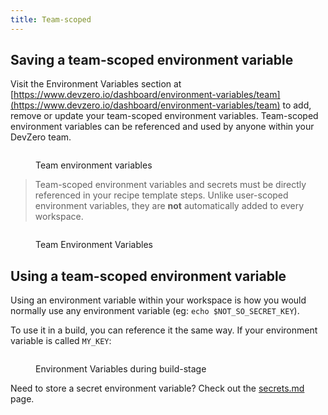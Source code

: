 ```yaml
---
title: Team-scoped
---
```


## Saving a team-scoped environment variable

Visit the Environment Variables section at [https://www.devzero.io/dashboard/environment-variables/team](https://www.devzero.io/dashboard/environment-variables/team) to add, remove or update your  team-scoped environment variables. Team-scoped environment variables can be referenced and used by anyone within your DevZero team.

<figure><img src="../.gitbook/assets/Update environment variables (1).png" alt=""><figcaption><p>Team environment variables</p></figcaption></figure>

> Team-scoped environment variables and secrets must be directly referenced in your recipe template steps. Unlike user-scoped environment variables, they are **not** automatically added to every workspace.

<figure><img src="../.gitbook/assets/Update environment variables.png" alt=""><figcaption><p>Team Environment Variables</p></figcaption></figure>

## Using a team-scoped environment variable

Using an environment variable within your workspace is how you would normally use any environment variable (eg: `echo $NOT_SO_SECRET_KEY`).

To use it in a build, you can reference it the same way. If your environment variable is called `MY_KEY`:

<figure><img src="../.gitbook/assets/env-var-in-build.png" alt=""><figcaption><p>Environment Variables during build-stage</p></figcaption></figure>

Need to store a secret environment variable? Check out the [secrets.md](secrets.md "mention") page.
